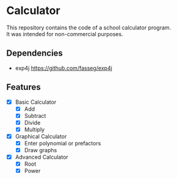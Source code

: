 # Calculator

This repository contains the code of a school calculator program.  \
It was intended for non-commercial purposes.

## Dependencies
- exp4j https://github.com/fasseg/exp4j

## Features
- [x] Basic Calculator
  - [x] Add
  - [x] Subtract
  - [x] Divide
  - [x] Multiply
- [x] Graphical Calculator
  - [x] Enter polynomial or prefactors
  - [x] Draw graphs

- [x] Advanced Calculator
  - [x] Root
  - [x] Power
